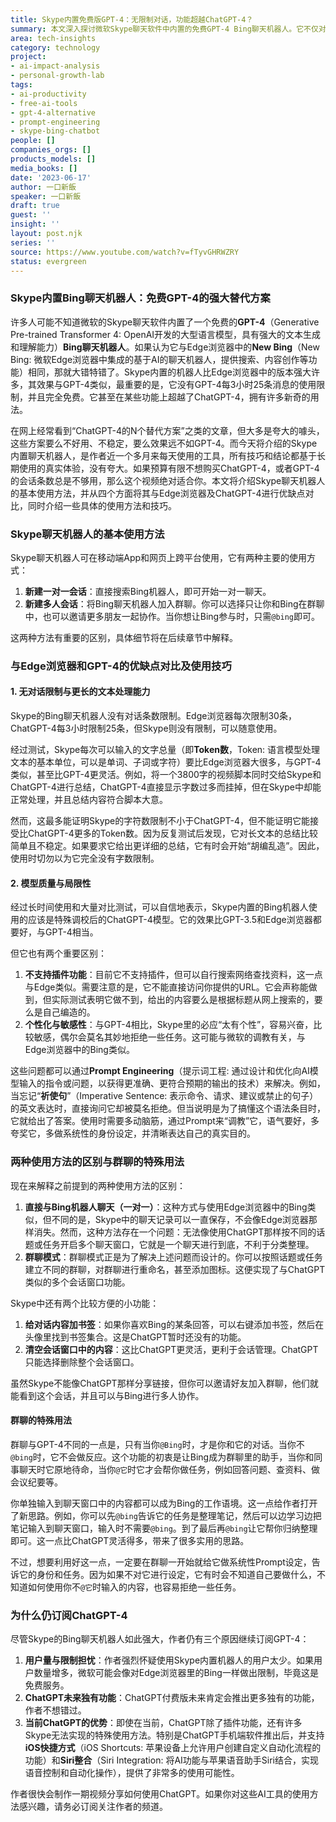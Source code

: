 ```yaml
---
title: Skype内置免费版GPT-4：无限制对话，功能超越ChatGPT-4？
summary: 本文深入探讨微软Skype聊天软件中内置的免费GPT-4 Bing聊天机器人。它不仅对话无限制，且性能接近ChatGPT-4，并提供独特的群聊协作与管理功能，但也有其局限性。
area: tech-insights
category: technology
project:
- ai-impact-analysis
- personal-growth-lab
tags:
- ai-productivity
- free-ai-tools
- gpt-4-alternative
- prompt-engineering
- skype-bing-chatbot
people: []
companies_orgs: []
products_models: []
media_books: []
date: '2023-06-17'
author: 一口新飯
speaker: 一口新飯
draft: true
guest: ''
insight: ''
layout: post.njk
series: ''
source: https://www.youtube.com/watch?v=fTyvGHRWZRY
status: evergreen
---
```

### Skype内置Bing聊天机器人：免费GPT-4的强大替代方案

许多人可能不知道微软的Skype聊天软件内置了一个免费的**GPT-4**（Generative Pre-trained Transformer 4: OpenAI开发的大型语言模型，具有强大的文本生成和理解能力）**Bing聊天机器人**。如果认为它与Edge浏览器中的**New Bing**（New Bing: 微软Edge浏览器中集成的基于AI的聊天机器人，提供搜索、内容创作等功能）相同，那就大错特错了。Skype内置的机器人比Edge浏览器中的版本强大许多，其效果与GPT-4类似，最重要的是，它没有GPT-4每3小时25条消息的使用限制，并且完全免费。它甚至在某些功能上超越了ChatGPT-4，拥有许多新奇的用法。

在网上经常看到“ChatGPT-4的N个替代方案”之类的文章，但大多是夸大的噱头，这些方案要么不好用、不稳定，要么效果远不如GPT-4。而今天将介绍的Skype内置聊天机器人，是作者近一个多月来每天使用的工具，所有技巧和结论都基于长期使用的真实体验，没有夸大。如果预算有限不想购买ChatGPT-4，或者GPT-4的会话条数总是不够用，那么这个视频绝对适合你。本文将介绍Skype聊天机器人的基本使用方法，并从四个方面将其与Edge浏览器及ChatGPT-4进行优缺点对比，同时介绍一些具体的使用方法和技巧。

### Skype聊天机器人的基本使用方法

Skype聊天机器人可在移动端App和网页上跨平台使用，它有两种主要的使用方式：

1.  **新建一对一会话**：直接搜索Bing机器人，即可开始一对一聊天。
2.  **新建多人会话**：将Bing聊天机器人加入群聊。你可以选择只让你和Bing在群聊中，也可以邀请更多朋友一起协作。当你想让Bing参与时，只需`@bing`即可。

这两种方法有重要的区别，具体细节将在后续章节中解释。

### 与Edge浏览器和GPT-4的优缺点对比及使用技巧

#### 1. 无对话限制与更长的文本处理能力

Skype的Bing聊天机器人没有对话条数限制。Edge浏览器每次限制30条，ChatGPT-4每3小时限制25条，但Skype则没有限制，可以随意使用。

经过测试，Skype每次可以输入的文字总量（即**Token数**，Token: 语言模型处理文本的基本单位，可以是单词、子词或字符）要比Edge浏览器大很多，与GPT-4类似，甚至比GPT-4更灵活。例如，将一个3800字的视频脚本同时交给Skype和ChatGPT-4进行总结，ChatGPT-4直接显示字数过多而挂掉，但在Skype中却能正常处理，并且总结内容符合脚本大意。

然而，这最多能证明Skype的字符数限制不小于ChatGPT-4，但不能证明它能接受比ChatGPT-4更多的Token数。因为反复测试后发现，它对长文本的总结比较简单且不稳定。如果要求它给出更详细的总结，它有时会开始“胡编乱造”。因此，使用时切勿以为它完全没有字数限制。

#### 2. 模型质量与局限性

经过长时间使用和大量对比测试，可以自信地表示，Skype内置的Bing机器人使用的应该是特殊调校后的ChatGPT-4模型。它的效果比GPT-3.5和Edge浏览器都要好，与GPT-4相当。

但它也有两个重要区别：

1.  **不支持插件功能**：目前它不支持插件，但可以自行搜索网络查找资料，这一点与Edge类似。需要注意的是，它不能直接访问你提供的URL。它会声称能做到，但实际测试表明它做不到，给出的内容要么是根据标题从网上搜索的，要么是自己编造的。
2.  **个性化与敏感性**：与GPT-4相比，Skype里的必应“太有个性”，容易兴奋，比较敏感，偶尔会莫名其妙地拒绝一些任务。这可能与微软的调教有关，与Edge浏览器中的Bing类似。

这些问题都可以通过**Prompt Engineering**（提示词工程: 通过设计和优化向AI模型输入的指令或问题，以获得更准确、更符合预期的输出的技术）来解决。例如，当忘记“**祈使句**”（Imperative Sentence: 表示命令、请求、建议或禁止的句子）的英文表达时，直接询问它却被莫名拒绝。但当说明是为了搞懂这个语法条目时，它就给出了答案。使用时需要多动脑筋，通过Prompt来“调教”它，语气要好，多夸奖它，多做系统性的身份设定，并清晰表达自己的真实目的。

### 两种使用方法的区别与群聊的特殊用法

现在来解释之前提到的两种使用方法的区别：

1.  **直接与Bing机器人聊天（一对一）**：这种方式与使用Edge浏览器中的Bing类似，但不同的是，Skype中的聊天记录可以一直保存，不会像Edge浏览器那样消失。然而，这种方法存在一个问题：无法像使用ChatGPT那样按不同的话题或任务开启多个聊天窗口，它就是一个聊天进行到底，不利于分类整理。
2.  **群聊模式**：群聊模式正是为了解决上述问题而设计的。你可以按照话题或任务建立不同的群聊，对群聊进行重命名，甚至添加图标。这便实现了与ChatGPT类似的多个会话窗口功能。

Skype中还有两个比较方便的小功能：

1.  **给对话内容加书签**：如果你喜欢Bing的某条回答，可以右键添加书签，然后在头像里找到书签集合。这是ChatGPT暂时还没有的功能。
2.  **清空会话窗口中的内容**：这比ChatGPT更灵活，更利于会话管理。ChatGPT只能选择删除整个会话窗口。

虽然Skype不能像ChatGPT那样分享链接，但你可以邀请好友加入群聊，他们就能看到这个会话，并且可以与Bing进行多人协作。

#### 群聊的特殊用法

群聊与GPT-4不同的一点是，只有当你`@Bing`时，才是你和它的对话。当你不`@bing`时，它不会做反应。这个功能的初衷是让Bing成为群聊里的助手，当你和同事聊天时它原地待命，当你`@它`时它才会帮你做任务，例如回答问题、查资料、做会议纪要等。

你单独输入到聊天窗口中的内容都可以成为Bing的工作语境。这一点给作者打开了新思路。例如，你可以先`@bing`告诉它的任务是整理笔记，然后可以边学习边把笔记输入到聊天窗口，输入时不需要`@bing`。到了最后再`@bing`让它帮你归纳整理即可。这一点比ChatGPT灵活得多，带来了很多实用的思路。

不过，想要利用好这一点，一定要在群聊一开始就给它做系统性Prompt设定，告诉它的身份和任务。因为如果不对它进行设定，它有时会不知道自己要做什么，不知道如何使用你不`@它`时输入的内容，也容易拒绝一些任务。

### 为什么仍订阅ChatGPT-4

尽管Skype的Bing聊天机器人如此强大，作者仍有三个原因继续订阅GPT-4：

1.  **用户量与限制担忧**：作者强烈怀疑使用Skype内置机器人的用户太少。如果用户数量增多，微软可能会像对Edge浏览器里的Bing一样做出限制，毕竟这是免费服务。
2.  **ChatGPT未来独有功能**：ChatGPT付费版未来肯定会推出更多独有的功能，作者不想错过。
3.  **当前ChatGPT的优势**：即使在当前，ChatGPT除了插件功能，还有许多Skype无法实现的特殊使用方法。特别是ChatGPT手机端软件推出后，并支持**iOS快捷方式**（iOS Shortcuts: 苹果设备上允许用户创建自定义自动化流程的功能）和**Siri整合**（Siri Integration: 将AI功能与苹果语音助手Siri结合，实现语音控制和自动化操作），提供了非常多的使用可能性。

作者很快会制作一期视频分享如何使用ChatGPT。如果你对这些AI工具的使用方法感兴趣，请务必订阅关注作者的频道。